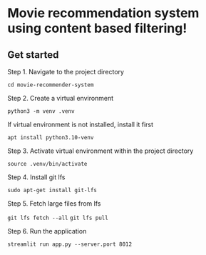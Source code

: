 # Movie recommendation system using content based filtering!

## Get started

Step 1. Navigate to the project directory

`cd movie-recommender-system`

Step 2. Create a virtual environment

`python3 -m venv .venv`

If virtual environment is not installed, install it first

`apt install python3.10-venv`

Step 3. Activate virtual environment within the project directory

`source .venv/bin/activate`

Step 4. Install git lfs

`sudo apt-get install git-lfs`

Step 5. Fetch large files from lfs

`git lfs fetch --all`
`git lfs pull`

Step 6. Run the application

`streamlit run app.py --server.port 8012`
